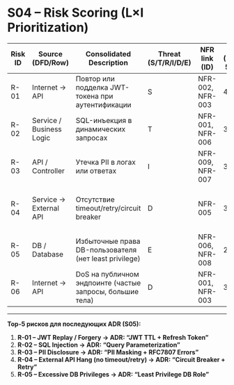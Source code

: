 # S04 – Risk Scoring (L×I Prioritization)

| Risk ID | Source (DFD/Row)         | Consolidated Description                                  | Threat (S/T/R/I/D/E) | NFR link (ID)    | L (1–5) | Rationale-L                                 | I (1–5) | Rationale-I                             | **Score (=L×I)** | Decision (Top-5?) | ADR candidate                   |
| ------- | ------------------------ | --------------------------------------------------------- | -------------------- | ---------------- | ------- | ------------------------------------------- | ------- | --------------------------------------- | ---------------- | ----------------- | ------------------------------- |
| R-01    | Internet → API           | Повтор или подделка JWT-токена при аутентификации         | S                    | NFR-002, NFR-003 | 4       | Публичный интерфейс, известный вектор       | 5       | Компрометация сессий всех пользователей | **20**           | Top-1             | JWT TTL + Refresh Token         |
| R-02    | Service / Business Logic | SQL-инъекция в динамических запросах                      | T                    | NFR-001, NFR-006 | 3       | Возможна при слабой валидации входа         | 5       | Потеря/изменение данных в БД            | **15**           | Top-2             | Query Parameterization          |
| R-03    | API / Controller         | Утечка PII в логах или ответах                            | I                    | NFR-009, NFR-007 | 3       | Средняя вероятность при ошибках логирования | 4       | Нарушение приватности пользователей     | **12**           | Top-3             | PII Masking / RFC7807           |
| R-04    | Service → External API   | Отсутствие timeout/retry/circuit breaker                  | D                    | NFR-005          | 3       | Средняя частота ошибок внешнего API         | 4       | Зависание сервиса, отказ в обслуживании | **12**           | Top-4             | Circuit Breaker + Retry         |
| R-05    | DB / Database            | Избыточные права DB-пользователя (нет least privilege)    | E                    | NFR-006, NFR-008 | 2       | Редко меняется, ручная настройка            | 5       | Полная компрометация данных             | **10**           | Top-5             | Least Privilege DB Role         |
| R-06    | Internet → API           | DoS на публичном эндпоинте (частые запросы, большие тела) | D                    | NFR-001, NFR-003 | 3       | Публичная поверхность, типовой DoS          | 3       | Кратковременный простой сервиса         | **9**            | –                 | Rate Limiting + Body Size Limit |

---

**Top-5 рисков для последующих ADR (S05):**

1. **R-01 – JWT Replay / Forgery → ADR: “JWT TTL + Refresh Token”**
2. **R-02 – SQL Injection → ADR: “Query Parameterization”**
3. **R-03 – PII Disclosure → ADR: “PII Masking + RFC7807 Errors”**
4. **R-04 – External API Hang (no timeout/retry) → ADR: “Circuit Breaker + Retry”**
5. **R-05 – Excessive DB Privileges → ADR: “Least Privilege DB Role”**
